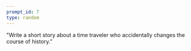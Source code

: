 ```yaml
---
prompt_id: 7
type: random
---
```


"Write a short story about a time traveler who accidentally changes the course of history."
